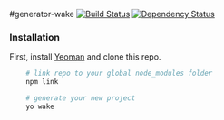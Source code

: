 #generator-wake 
[![Build Status](https://travis-ci.org/colorlight4/generator-wake.svg?branch=master)](https://travis-ci.org/colorlight4/generator-wake) [![Dependency Status](https://david-dm.org/colorlight4/generator-wake/status.svg)](https://david-dm.org/colorlight4/generator-wake#info=Dependencies)

### Installation

First, install [Yeoman](http://yeoman.io) and clone this repo.

```sh
	# link repo to your global node_modules folder
	npm link

	# generate your new project
	yo wake
```
